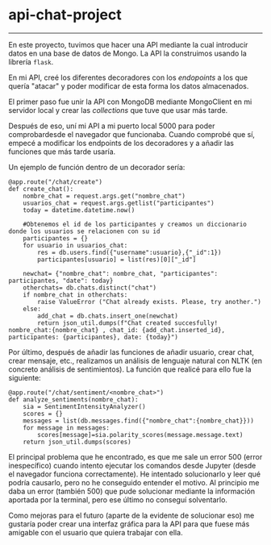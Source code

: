 # api-chat-project
----------------------------------
En este proyecto, tuvimos que hacer una API mediante la cual introducir datos en una base de datos de Mongo. La API la construimos usando la librería `flask`.

En mi API, creé los diferentes decoradores con los *endopoints*  a los que quería "atacar" y poder modificar de esta forma los datos almacenados.

El primer paso fue unir la API con MongoDB mediante MongoClient en mi servidor local y crear las *collections* que tuve que usar más tarde.

Después de eso, uní mi API a mi puerto local 5000 para poder comprobardesde el navegador que funcionaba. Cuando comprobé que sí, empecé a modificar los endpoints de los decoradores y a añadir las funciones que más tarde usaría.

Un ejemplo de función dentro de un decorador sería:
```
@app.route("/chat/create")
def create_chat():
    nombre_chat = request.args.get("nombre_chat")
    usuarios_chat = request.args.getlist("participantes")
    today = datetime.datetime.now()

    #Obtenemos el id de los participantes y creamos un diccionario donde los usuarios se relacionen con su id
    participantes = {}
    for usuario in usuarios_chat:
        res = db.users.find({"username":usuario},{"_id":1})
        participantes[usuario] = list(res)[0]["_id"]

    newchat= {"nombre_chat": nombre_chat, "participantes": participantes, "date": today}
    otherchats= db.chats.distinct("chat")
    if nombre_chat in otherchats:
        raise ValueError ("Chat already exists. Please, try another.")
    else:
        add_chat = db.chats.insert_one(newchat)
        return json_util.dumps(f"Chat created succesfully! nombre_chat:{nombre_chat} , chat_id: {add_chat.inserted_id}, participantes: {participantes}, date: {today}")
```

Por último, después de añadir las funciones de añadir usuario, crear chat, crear mensaje, etc., realizamos un análisis de lenguaje natural con NLTK (en concreto análisis de sentimientos). La función que realicé para ello fue la siguiente:

```
@app.route("/chat/sentiment/<nombre_chat>")
def analyze_sentiments(nombre_chat):
    sia = SentimentIntensityAnalyzer()
    scores = {}
    messages = list(db.messages.find({"nombre_chat":{nombre_chat}}))
    for message in messages:
        scores[message]=sia.polarity_scores(message.message.text)
    return json_util.dumps(scores)
```


El principal problema que he encontrado, es que me sale un error 500 (error inespecífico) cuando intento ejecutar los comandos desde Jupyter (desde el navegador funciona correctamente). He intentado solucionarlo y leer qué podría causarlo, pero no he conseguido entender el motivo. Al principio me daba un error (también 500) que pude solucionar mediante la información aportada por la terminal, pero ese último no conseguí solventarlo.

Como mejoras para el futuro (aparte de la evidente de solucionar eso) me gustaría poder crear una interfaz gráfica para la API para que fuese más amigable con el usuario que quiera trabajar con ella.